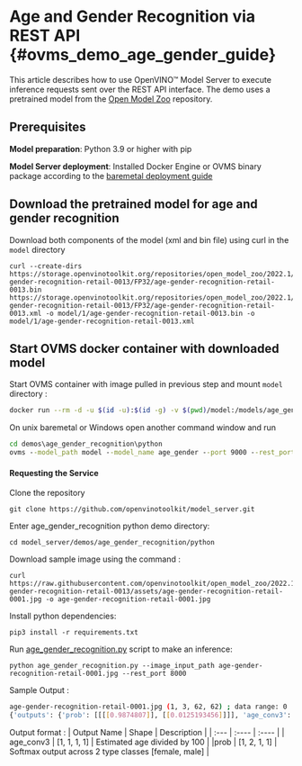 # Age and Gender Recognition via REST API {#ovms_demo_age_gender_guide}
This article describes how to use OpenVINO&trade; Model Server to execute inference requests sent over the REST API interface. The demo uses a pretrained model from the [Open Model Zoo](https://github.com/openvinotoolkit/open_model_zoo) repository.

## Prerequisites

**Model preparation**: Python 3.9 or higher with pip 

**Model Server deployment**: Installed Docker Engine or OVMS binary package according to the [baremetal deployment guide](../../../docs/deploying_server_baremetal.md)

## Download the pretrained model for age and gender recognition
Download both components of the model (xml and bin file) using curl in the `model` directory

```console
curl --create-dirs https://storage.openvinotoolkit.org/repositories/open_model_zoo/2022.1/models_bin/2/age-gender-recognition-retail-0013/FP32/age-gender-recognition-retail-0013.bin https://storage.openvinotoolkit.org/repositories/open_model_zoo/2022.1/models_bin/2/age-gender-recognition-retail-0013/FP32/age-gender-recognition-retail-0013.xml -o model/1/age-gender-recognition-retail-0013.bin -o model/1/age-gender-recognition-retail-0013.xml

```

## Start OVMS docker container with downloaded model
Start OVMS container with image pulled in previous step and mount `model` directory :
```bash
docker run --rm -d -u $(id -u):$(id -g) -v $(pwd)/model:/models/age_gender -p 9000:9000 -p 8000:8000 openvino/model_server:latest --model_path /models/age_gender --model_name age_gender --port 9000 --rest_port 8000
```

On unix baremetal or Windows open another command window and run
```bat
cd demos\age_gender_recognition\python
ovms --model_path model --model_name age_gender --port 9000 --rest_port 8000
```

#### Requesting the Service
Clone the repository
```console
git clone https://github.com/openvinotoolkit/model_server.git
```

Enter age_gender_recognition python demo directory:
```console
cd model_server/demos/age_gender_recognition/python
```

Download sample image using the command :
```console
curl https://raw.githubusercontent.com/openvinotoolkit/open_model_zoo/2022.1.0/models/intel/age-gender-recognition-retail-0013/assets/age-gender-recognition-retail-0001.jpg -o age-gender-recognition-retail-0001.jpg
```

Install python dependencies:
```console
pip3 install -r requirements.txt
```
Run [age_gender_recognition.py](https://github.com/openvinotoolkit/model_server/blob/main/demos/age_gender_recognition/python/age_gender_recognition.py) script to make an inference:
```console
python age_gender_recognition.py --image_input_path age-gender-recognition-retail-0001.jpg --rest_port 8000
```
Sample Output :
```bash
age-gender-recognition-retail-0001.jpg (1, 3, 62, 62) ; data range: 0 : 239
{'outputs': {'prob': [[[[0.9874807]], [[0.0125193456]]]], 'age_conv3': [[[[0.25190413]]]]}}
```
Output format :
| Output Name      | Shape | Description |
| :---        |    :----   | :----    |
| age_conv3   | [1, 1, 1, 1] | Estimated age divided by 100 |
|prob | [1, 2, 1, 1] | Softmax output across 2 type classes [female, male] |
